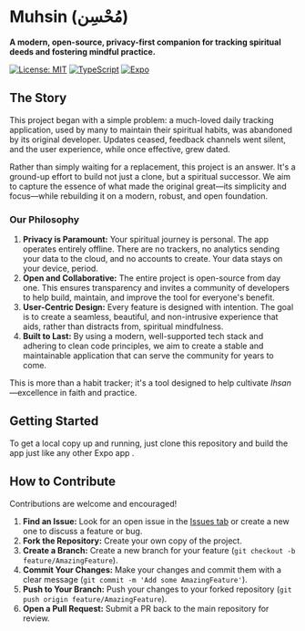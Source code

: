 # Muhsin (مُحْسِن)

**A modern, open-source, privacy-first companion for tracking spiritual deeds and fostering mindful practice.**

[![License: MIT](https://img.shields.io/badge/License-MIT-yellow.svg)](https://opensource.org/licenses/MIT)
[![TypeScript](https://img.shields.io/badge/%3C%2F%3E-TypeScript-%230074c1.svg)](https://www.typescriptlang.org/)
[![Expo](https://img.shields.io/badge/Expo-505151?logo=Expo)](https://expo.dev/)

<!-- [![GitHub](https://img.shields.io/github/stars/:uwayss/:muhsin)](https://www.github.com/uwayss/) -->

## The Story

This project began with a simple problem: a much-loved daily tracking application, used by many to maintain their spiritual habits, was abandoned by its original developer. Updates ceased, feedback channels went silent, and the user experience, while once effective, grew dated.

Rather than simply waiting for a replacement, this project is an answer. It's a ground-up effort to build not just a clone, but a spiritual successor. We aim to capture the essence of what made the original great—its simplicity and focus—while rebuilding it on a modern, robust, and open foundation.

### Our Philosophy

1.  **Privacy is Paramount:** Your spiritual journey is personal. The app operates entirely offline. There are no trackers, no analytics sending your data to the cloud, and no accounts to create. Your data stays on your device, period.
2.  **Open and Collaborative:** The entire project is open-source from day one. This ensures transparency and invites a community of developers to help build, maintain, and improve the tool for everyone's benefit.
3.  **User-Centric Design:** Every feature is designed with intention. The goal is to create a seamless, beautiful, and non-intrusive experience that aids, rather than distracts from, spiritual mindfulness.
4.  **Built to Last:** By using a modern, well-supported tech stack and adhering to clean code principles, we aim to create a stable and maintainable application that can serve the community for years to come.

This is more than a habit tracker; it's a tool designed to help cultivate _Ihsan_—excellence in faith and practice.

## Getting Started

To get a local copy up and running, just clone this repository and build the app just like any other Expo app .

## How to Contribute

Contributions are welcome and encouraged!

1.  **Find an Issue:** Look for an open issue in the [Issues tab](https://github.com/uwayss/muhsin/issues) or create a new one to discuss a feature or bug.
2.  **Fork the Repository:** Create your own copy of the project.
3.  **Create a Branch:** Create a new branch for your feature (`git checkout -b feature/AmazingFeature`).
4.  **Commit Your Changes:** Make your changes and commit them with a clear message (`git commit -m 'Add some AmazingFeature'`).
5.  **Push to Your Branch:** Push your changes to your forked repository (`git push origin feature/AmazingFeature`).
6.  **Open a Pull Request:** Submit a PR back to the main repository for review.

